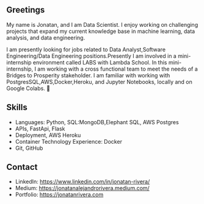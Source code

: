 ## Greetings

My name is Jonatan, and I am Data Scientist. I enjoy working on challenging projects that expand my current knowledge base in machine learning, data analysis, and data engineering. 

I am  presently looking for jobs related to Data Analyst,Software Engineering/Data Engineering positions.Presently I am involved in a mini-internship environment called LABS with Lambda School. In this mini-internship, I am working with a cross functional team to meet the needs of a Bridges to Prosperity stakeholder. I am familiar with working with PostgresSQL,AWS,Docker,Heroku, and Jupyter Notebooks, locally and on Google Colabs.  👋

## Skills
- Languages: Python, SQL:MongoDB,Elephant SQL, AWS Postgres
- APIs, FastApi, Flask
- Deployment, AWS Heroku
- Container Technology Experience: Docker
- Git, GitHub

## Contact
- LinkedIn: https://www.linkedin.com/in/jonatan-rivera/
- Medium: https://jonatanalejandrorivera.medium.com/
- Portfolio: https://jonatanrivera.com

